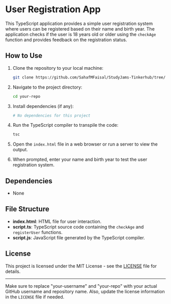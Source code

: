 
# User Registration App

This TypeScript application provides a simple user registration system where users can be registered based on their name and birth year. The application checks if the user is 18 years old or older using the `checkAge` function and provides feedback on the registration status.

## How to Use

1. Clone the repository to your local machine:

   ```bash
   git clone https://github.com/SahafMFaisal/StudyJams-Tinkerhub/tree/main/Day%200
   ```

2. Navigate to the project directory:

   ```bash
   cd your-repo
   ```

3. Install dependencies (if any):

   ```bash
   # No dependencies for this project
   ```

4. Run the TypeScript compiler to transpile the code:

   ```bash
   tsc
   ```

5. Open the `index.html` file in a web browser or run a server to view the output.

6. When prompted, enter your name and birth year to test the user registration system.

## Dependencies

- None

## File Structure

- **index.html**: HTML file for user interaction.
- **script.ts**: TypeScript source code containing the `checkAge` and `registerUser` functions.
- **script.js**: JavaScript file generated by the TypeScript compiler.

## License

This project is licensed under the MIT License - see the [LICENSE](LICENSE) file for details.

---

Make sure to replace "your-username" and "your-repo" with your actual GitHub username and repository name. Also, update the license information in the `LICENSE` file if needed.

